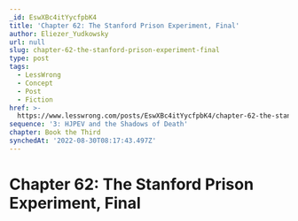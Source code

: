 ```yaml
---
_id: EswXBc4itYycfpbK4
title: 'Chapter 62: The Stanford Prison Experiment, Final'
author: Eliezer_Yudkowsky
url: null
slug: chapter-62-the-stanford-prison-experiment-final
type: post
tags:
  - LessWrong
  - Concept
  - Post
  - Fiction
href: >-
  https://www.lesswrong.com/posts/EswXBc4itYycfpbK4/chapter-62-the-stanford-prison-experiment-final
sequence: '3: HJPEV and the Shadows of Death'
chapter: Book the Third
synchedAt: '2022-08-30T08:17:43.497Z'
---
```

# Chapter 62: The Stanford Prison Experiment, Final

